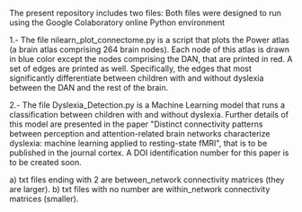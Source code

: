 The present repository includes two files:
Both files were designed to run using the Google Colaboratory online Python environment

1.- The file nilearn_plot_connectome.py is a script that plots the Power atlas (a brain atlas comprising 264 brain nodes). 
Each node of this atlas is drawn in blue color except the nodes comprising the DAN, that are printed in red. A set of edges are printed as well. Specifically,
the edges that most significantly differentiate between children with and without dyslexia between the DAN and the rest of the brain.
 
2.- The file Dyslexia_Detection.py is a Machine Learning model that runs a classification between children with and without dyslexia. Further details of this model are 
presented in the paper "Distinct connectivity patterns between perception and attention-related brain networks characterize dyslexia: machine learning applied to resting-state fMRI",
that is to be published in the journal cortex. A DOI identification number for this paper is to be created soon.

a) txt files ending with 2 are between_network connectivity matrices (they are larger).
b) txt files with no number are within_network connectivity matrices (smaller).

